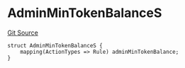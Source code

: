 # AdminMinTokenBalanceS
[Git Source](https://github.com/thrackle-io/tron/blob/5f7e8f952b779123753dfeb3491892f00fd8b936/src/client/token/handler/diamond/RuleStorage.sol)


```solidity
struct AdminMinTokenBalanceS {
    mapping(ActionTypes => Rule) adminMinTokenBalance;
}
```


